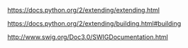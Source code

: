 
https://docs.python.org/2/extending/extending.html

https://docs.python.org/2/extending/building.html#building

http://www.swig.org/Doc3.0/SWIGDocumentation.html

